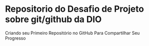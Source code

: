 # Repositorio do Desafio de Projeto sobre git/github da DIO
Criando seu Primeiro Repositório no GitHub Para Compartilhar Seu Progresso
